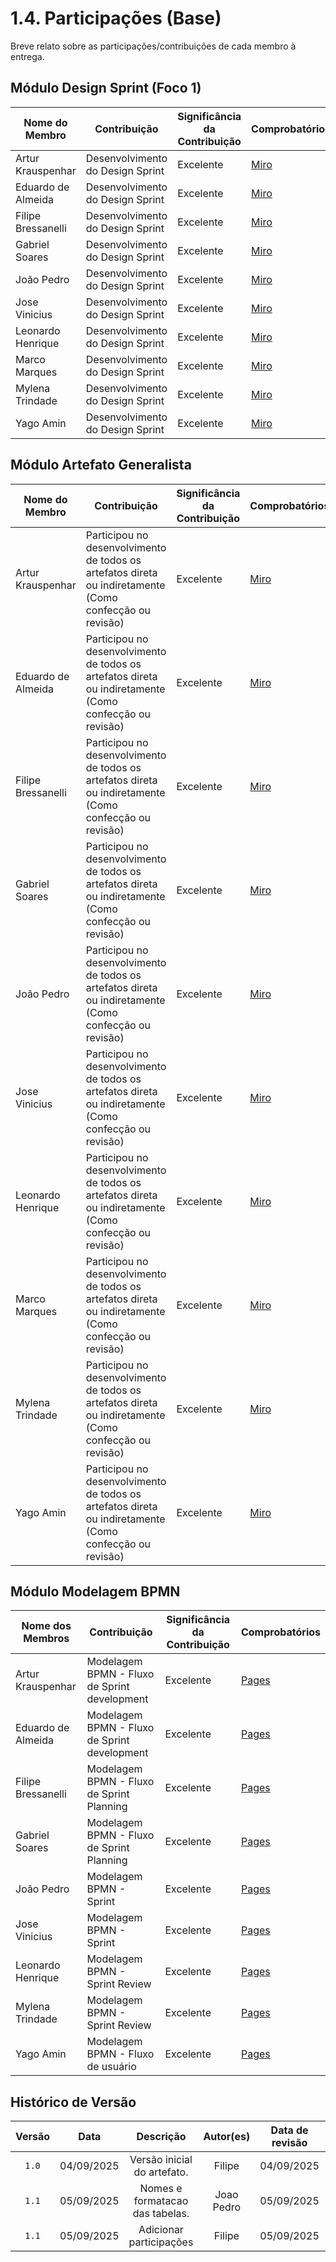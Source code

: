# 1.4. Participações (Base)

Breve relato sobre as participações/contribuições de cada membro à entrega.

## Módulo Design Sprint (Foco 1)

<!-- EXEMPLO:
| Fulano  |  1. Participação nas Etapas da Design Sprint elaborando artefatos | Boa | Registro nos Versionamentos do Documento de Design Sprint, conforme (link) -->

| Nome do Membro      | Contribuição                                                                             | Significância da Contribuição | Comprobatórios        |
| ------------------- | ---------------------------------------------------------------------------------------- | ----------------------------- | --------------------- |
| Artur Krauspenhar   | Desenvolvimento do Design Sprint                       | Excelente                     |  [Miro](https://miro.com/app/board/uXjVJP1wEs4=/)                     |
| Eduardo de Almeida  | Desenvolvimento do Design Sprint                       | Excelente                     |  [Miro](https://miro.com/app/board/uXjVJP1wEs4=/)                     |
| Filipe Bressanelli  | Desenvolvimento do Design Sprint                       | Excelente                     |  [Miro](https://miro.com/app/board/uXjVJP1wEs4=/)                     |
| Gabriel Soares      | Desenvolvimento do Design Sprint                       | Excelente                     |  [Miro](https://miro.com/app/board/uXjVJP1wEs4=/)                     |
| João Pedro          | Desenvolvimento do Design Sprint                       | Excelente                     |  [Miro](https://miro.com/app/board/uXjVJP1wEs4=/)                     |
| Jose Vinicius       | Desenvolvimento do Design Sprint                       | Excelente                     |  [Miro](https://miro.com/app/board/uXjVJP1wEs4=/)                     |
| Leonardo Henrique   | Desenvolvimento do Design Sprint                       | Excelente                     |  [Miro](https://miro.com/app/board/uXjVJP1wEs4=/)                     |
| Marco Marques       | Desenvolvimento do Design Sprint                       | Excelente                     |  [Miro](https://miro.com/app/board/uXjVJP1wEs4=/)                     |
| Mylena Trindade     | Desenvolvimento do Design Sprint                       | Excelente                     |  [Miro](https://miro.com/app/board/uXjVJP1wEs4=/)                     |
| Yago Amin           | Desenvolvimento do Design Sprint                       | Excelente                     |  [Miro](https://miro.com/app/board/uXjVJP1wEs4=/)                     |


## Módulo Artefato Generalista

| Nome do Membro      | Contribuição                                           | Significância da Contribuição | Comprobatórios |
| ------------------- | ------------------------------------------------------ | ----------------------------- | -------------- |
| Artur Krauspenhar   | Participou no desenvolvimento de todos os artefatos direta ou indiretamente (Como confecção ou revisão)                     | Excelente                     |  [Miro](https://miro.com/app/board/uXjVJP1wEs4=/)              |
| Eduardo de Almeida  | Participou no desenvolvimento de todos os artefatos direta ou indiretamente (Como confecção ou revisão)                      | Excelente                     |  [Miro](https://miro.com/app/board/uXjVJP1wEs4=/)              |
| Filipe Bressanelli  | Participou no desenvolvimento de todos os artefatos direta ou indiretamente (Como confecção ou revisão) | Excelente                     |  [Miro](https://miro.com/app/board/uXjVJP1wEs4=/)              |
| Gabriel Soares      | Participou no desenvolvimento de todos os artefatos direta ou indiretamente (Como confecção ou revisão)                       | Excelente                     |  [Miro](https://miro.com/app/board/uXjVJP1wEs4=/)              |
| João Pedro          | Participou no desenvolvimento de todos os artefatos direta ou indiretamente (Como confecção ou revisão)                                          | Excelente                     |  [Miro](https://miro.com/app/board/uXjVJP1wEs4=/)              |
| Jose Vinicius       | Participou no desenvolvimento de todos os artefatos direta ou indiretamente (Como confecção ou revisão)                                   | Excelente                     |  [Miro](https://miro.com/app/board/uXjVJP1wEs4=/)              |
| Leonardo Henrique   | Participou no desenvolvimento de todos os artefatos direta ou indiretamente (Como confecção ou revisão)                       | Excelente                     |  [Miro](https://miro.com/app/board/uXjVJP1wEs4=/)              |
| Marco Marques       | Participou no desenvolvimento de todos os artefatos direta ou indiretamente (Como confecção ou revisão)               | Excelente                     |  [Miro](https://miro.com/app/board/uXjVJP1wEs4=/)              |
| Mylena Trindade     | Participou no desenvolvimento de todos os artefatos direta ou indiretamente  (Como confecção ou revisão)              | Excelente                     |  [Miro](https://miro.com/app/board/uXjVJP1wEs4=/)              |
| Yago Amin           | Participou no desenvolvimento de todos os artefatos direta ou indiretamente  (Como confecção ou revisão)                  | Excelente                     |  [Miro](https://miro.com/app/board/uXjVJP1wEs4=/)              |


## Módulo Modelagem BPMN

| Nome dos Membros         | Contribuição                                              | Significância da Contribuição | Comprobatórios           |         
| ------------------------ | --------------------------------------------------------- | ----------------------------- | ------------------------ |
| Artur Krauspenhar        | Modelagem BPMN - Fluxo de Sprint development                              | Excelente                     |  [Pages](https://unbarqdsw2025-2-turma01.github.io/2025.2-T01-G6-QueroBemEstar_Entrega_01/#/./Base/ModelagemBPMN/1.3.ModelagemBPMN)                        |
| Eduardo de Almeida       | Modelagem BPMN - Fluxo de Sprint development             | Excelente                     |  [Pages](https://unbarqdsw2025-2-turma01.github.io/2025.2-T01-G6-QueroBemEstar_Entrega_01/#/./Base/ModelagemBPMN/1.3.ModelagemBPMN)                        |
| Filipe Bressanelli       | Modelagem BPMN - Fluxo de Sprint Planning            | Excelente                     |  [Pages](https://unbarqdsw2025-2-turma01.github.io/2025.2-T01-G6-QueroBemEstar_Entrega_01/#/./Base/ModelagemBPMN/1.3.ModelagemBPMN)                        |
| Gabriel Soares           | Modelagem BPMN - Fluxo de Sprint Planning                                    | Excelente                     |   [Pages](https://unbarqdsw2025-2-turma01.github.io/2025.2-T01-G6-QueroBemEstar_Entrega_01/#/./Base/ModelagemBPMN/1.3.ModelagemBPMN)                       |
| João Pedro               | Modelagem BPMN - Sprint            | Excelente                     |  [Pages](https://unbarqdsw2025-2-turma01.github.io/2025.2-T01-G6-QueroBemEstar_Entrega_01/#/./Base/ModelagemBPMN/1.3.ModelagemBPMN)                        |
| Jose Vinicius            | Modelagem BPMN - Sprint            | Excelente                     |  [Pages](https://unbarqdsw2025-2-turma01.github.io/2025.2-T01-G6-QueroBemEstar_Entrega_01/#/./Base/ModelagemBPMN/1.3.ModelagemBPMN)                        |
| Leonardo Henrique        | Modelagem BPMN - Sprint Review          | Excelente                     |  [Pages](https://unbarqdsw2025-2-turma01.github.io/2025.2-T01-G6-QueroBemEstar_Entrega_01/#/./Base/ModelagemBPMN/1.3.ModelagemBPMN)                        |
| Mylena Trindade          | Modelagem BPMN - Sprint Review | Excelente                                             |  [Pages](https://unbarqdsw2025-2-turma01.github.io/2025.2-T01-G6-QueroBemEstar_Entrega_01/#/./Base/ModelagemBPMN/1.3.ModelagemBPMN)
| Yago Amin                | Modelagem BPMN - Fluxo de usuário                         | Excelente                     |  [Pages](https://unbarqdsw2025-2-turma01.github.io/2025.2-T01-G6-QueroBemEstar_Entrega_01/#/./Base/ModelagemBPMN/1.3.ModelagemBPMN)                        |

## Histórico de Versão

| Versão |    Data    |                    Descrição                     |     Autor(es)     | Data de revisão | Revisor(es)      |
| :----: | :--------: | :----------------------------------------------: | :---------------: | :-------------: | :--------------: |
| `1.0`  | 04/09/2025 |           Versão inicial do artefato.            |      Filipe       |   04/09/2025    |    Joao Pedro    |
| `1.1`  | 05/09/2025 |           Nomes e formatacao das tabelas.        |    Joao Pedro     |   05/09/2025    |      Filipe      |
| `1.1`  | 05/09/2025 |           Adicionar participações        |    Filipe     |   05/09/2025    |      José Vinicius     |
